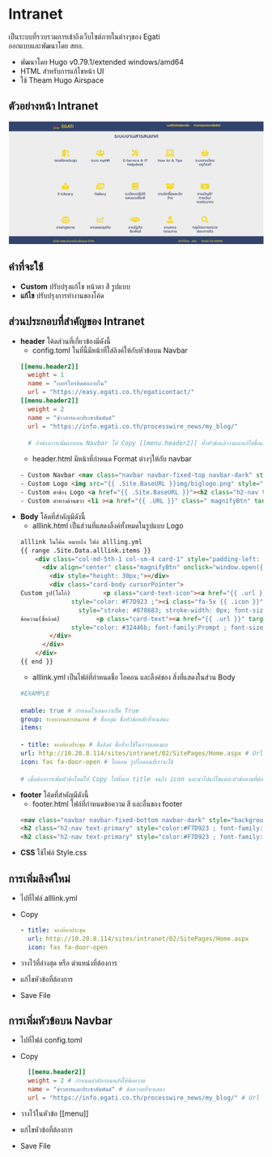 # Intranet  

เป็นระบบที่รวบรวมการเข้าถึงเว็บไซต์ภายในต่างๆของ Egati  
ออกแบบและพัฒนาโดย สทอ.  
- พัฒนาโดย Hugo v0.79.1/extended windows/amd64
- HTML สำหรับการแก้ไขหน้า UI  
- ใช้ Theam Hugo Airspace

## ตัวอย่างหน้า Intranet  
![image](/static/img/EXAMPLE.png)  
   
## คำที่จะใช้
- **Custom** ปรับปรุงแก้ไข หน้าตา สี รูปแบบ
- **แก้ไข** ปรับปรุงการทำงานของโค้ด
  
## ส่วนประกอบที่สำคัญของ Intranet  
- **header** โค้ดส่วนที่เกี่ยวข้องมีดังนี้  
    - config.toml ในที่นี้มีหน้าที่ใส่ลิงค์ให้กับหัวข้อบน Navbar  
    ```toml   
    [[menu.header2]]
      weight = 1
      name = "เบอร์โทรติดต่อภายใน"
      url = "https://easy.egati.co.th/egaticontact/"
    [[menu.header2]]
      weight = 2
      name = "ข่าวสารและประชาสัมพันธ์"
      url = "https://info.egati.co.th/processwire_news/my_blog/"

      # ถ้าต้องการเพิ่มแถบบน Navbar ให้ Copy [[menu.header2]] ทั้งหัวข้อแล้วางและแก้ไขชื่อและ Url ได้เลย
    ```
    - header.html มีหน้าที่กำหนด Format ต่างๆให้กับ navbar
    ```html
    - Custom Navbar <nav class="navbar navbar-fixed-top navbar-dark" style="background-color: #32446b ; margin-bottom: 0px;"> 
    - Custom Logo <img src="{{ .Site.BaseURL }}img/biglogo.png" style="height: 50px; width: 50px; float: left; margin-top: 13px;margin-right: 10px;">
    - Custom คำข้าง Logo <a href="{{ .Site.BaseURL }}"><h2 class="h2-nav text-primary" style="color:#F7D923 ; font-family: 'Prompt', sans-serif; margin-top: 20px; display: inline-block;" >EGATi</h2></a> 
    - Custom คำทางด้านขวา <li ><a href="{{ .URL }}" class=" magnifyBtn" target="_blank"><p class="p-nav" style="color: #F7D923;"> {{ .Name }}</p></a></li>
    ```  
- **Body** โค้ดที่สำคัญมีดังนี้  
    - alllink.html เป็นส่วนที่แสดงลิ้งค์ทั้งหมดในรูปแบบ Logo 
    ```html
    alllink ในโค้ด หมายถึง ไฟล์ allling.yml
    {{ range .Site.Data.alllink.items }}
        <div class="col-md-5th-1 col-sm-4 card-1" style="padding-left: 0px;">
          <div align="center" class="magnifyBtn" onclick="window.open({{ .url }} ,'_blank')">
            <div style="height: 30px;"></div>
            <div class="card-body cursorPointer">
    Custom รูป(โลโก้)         <p class="card-text-icon"><a href="{{ .url }}" target="_blank" class="iconLink text-primary"
                  style="color: #F7D923 ;"><i class="fa-5x {{ .icon }}"
                    style="stroke: #878683; stroke-width: 0px; font-size: 6em;"></i></a></p>
    ข้อความ(ชื่อลิงค์)          <p class="card-text"><a href="{{ .url }}" target="_blank" class="iconLink text-primary"
                  style="color: #32446b; font-family:Prompt ; font-size: 24px;">{{ .title | safeHTML }}</a></p>
            </div>
          </div>
        </div>
    {{ end }}
    ```
    - alllink.yml เป็นไฟล์ที่กำหนดชื่อ ไอคอน และลิ้งค์ของ สิ่งที่แสดงในส่วน Body 
    ```yml
    #EXAMPLE

    enable: true # กำหนดไว้เสมอว่าเป็น True 
    group: ระบบงานสารสนเทศ # ชื่อกลุ่ม ชื่อหัวข้อหลักที่จะแสดง
    items:

  - title: จองห้องประชุม # ชื่อลิงค์ ชื่อที่จะใช้ในการแสดงผล
    url: http://10.20.8.114/sites/intranet/02/SitePages/Home.aspx # Url ที่เราต้องการ
    icon: fas fa-door-open # ไอคอน รูปไอคอนที่เราจะใช้

    # เมื่อต้องการเพิ่มหัวข้อใหม่ให้ Copy ไปตั้งแต่ title จนถึง icon และนำไปแก้ไขแต่ละหัวข้อตามที่ต้องการ
    ```
- **footer** โค้ดที่สำคัญมีดังนี้
    - footer.html ไฟล์ที่กำหนดข้อความ สี และอื่นของ footer 
    ```html
    <nav class="navbar navbar-fixed-bottom navbar-dark" style="background-color:  #32446b;"> <!--Custom สีของ footer-->
    <h2 class="h2-nav text-primary" style="color:#F7D923 ; font-family: 'Kanit', sans-serif; margin-top: 20px; display: inline-block; font-size: 20px;" >บริษัท กฟผ.อินเตอร์เนชั่นแนล จำกัด</h2> <!--Custom สี ขนาด ฟอนต์ ของ ข้อความ "บริษัท กฟผ.อินเตอร์เนชั่นแนล จำกัด"-->
    <h2 class="h2-nav text-primary" style="color:#F7D923 ; font-family: 'Kanit', sans-serif; margin-top: 20px; display: inline-block; font-size: 20px;" >จัดทำโดย &ensp;สทอ. &emsp; ติดต่อ โทร 66938</h2> <!--Custom สี ขนาด ฟอนต์ ของ ข้อความ "จัดทำโดย สทอ. ติดต่อ โทร 66938"-->

    ```
- **CSS** ใช้ไฟล์ Style.css  
  


## การเพิ่มลิงค์ใหม่  

- ไปที่ไฟล์ alllink.yml
- Copy

    ```yml
    - title: จองห้องประชุม 
      url: http://10.20.8.114/sites/intranet/02/SitePages/Home.aspx
      icon: fas fa-door-open
    ```
- วางไว้ที่ล่างสุด หรือ ตำแหน่งที่ต้องการ
- แก้ไขหัวข้อที่ต้องการ
- Save File

## การเพิ่มหัวข้อบน Navbar
- ไปที่ไฟล์ config.toml
- Copy

    ```toml
      [[menu.header2]]
      weight = 2 # กำหนดลำดับก่อนหลังให้ข้อความ
      name = "ข่าวสารและประชาสัมพันธ์" # ข้อความที่จะแสดง
      url = "https://info.egati.co.th/processwire_news/my_blog/" # Url ที่จะเชื่อมไป

    ```
- วางไว้ในหัวข้อ [[menu]]
- แก้ไขหัวข้อที่ต้องการ
- Save File